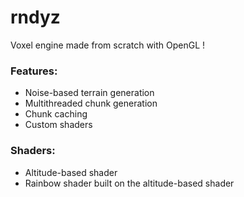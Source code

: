 # rndyz

Voxel engine made from scratch with OpenGL !

### Features:
- Noise-based terrain generation
- Multithreaded chunk generation
- Chunk caching
- Custom shaders

### Shaders:

- Altitude-based shader
- Rainbow shader built on the altitude-based shader
